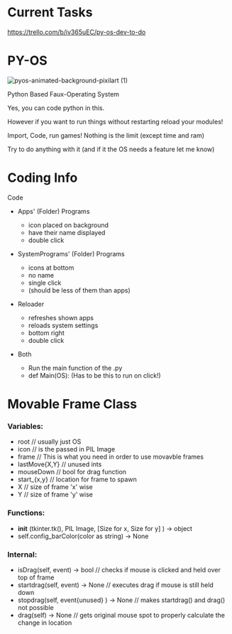 # Current Tasks
https://trello.com/b/iv365uEC/py-os-dev-to-do

# PY-OS

![pyos-animated-background-pixilart (1)](https://user-images.githubusercontent.com/64876071/229265520-f9fd9ca4-d309-4c2a-8957-aea27070f23d.gif)

Python Based Faux-Operating System

Yes, you can code python in this.

However if you want to run things without restarting reload your modules!

Import, Code, run games!
Nothing is the limit (except time and ram)

Try to do anything with it
(and if it the OS needs a feature let me know)

# Coding Info #

Code
- Apps' (Folder) Programs
  - icon placed on background
  - have their name displayed
  - double click

- SystemPrograms' (Folder) Programs
  - icons at bottom
  - no name
  - single click
  - (should be less of them than apps)

- Reloader
  - refreshes shown apps
  - reloads system settings
  - bottom right
  - double click

- Both
  - Run the main function of the .py
  - def Main(OS): (Has to be this to run on click!)
 
# Movable Frame Class
### Variables:
- root // usually just OS
- icon // is the passed in PIL Image
- frame // This is what you need in order to use movavble frames
- lastMove{X,Y} // unused ints
- mouseDown // bool for drag function
- start_{x,y} // location for frame to spawn
- X // size of frame 'x' wise
- Y // size of frame 'y' wise

### Functions:
- __init__ (tkinter.tk(), PIL Image, [Size for x, Size for y] ) -> object
- self.config_barColor(color as string) -> None

### Internal:
- isDrag(self, event) -> bool // checks if mouse is clicked and held over top of frame
- startdrag(self, event) -> None // executes drag if mouse is still held down
- stopdrag(self, event{unused} ) -> None // makes startdrag() and drag() not possible
- drag(self) -> None // gets original mouse spot to properly calculate the change in location  
